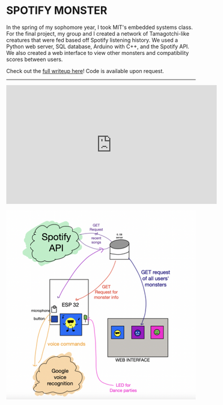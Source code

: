 # SPOTIFY MONSTER

In the spring of my sophomore year, I took MIT's embedded systems class. For the final project, my group and I created a network of Tamagotchi-like creatures that were fed based off Spotify listening history. We used a Python web server, SQL database, Arduino with C++, and the Spotify API. We also created a web interface to view other monsters and compatibility scores between users.

Check out the [full writeup here](/608-writeup)! Code is available upon request.

---

<iframe width="560" height="315" src="https://www.youtube.com/embed/OLjwTaYY8Ik" title="YouTube video player" frameborder="0" allow="accelerometer; autoplay; clipboard-write; encrypted-media; gyroscope; picture-in-picture" allowfullscreen></iframe>

![System Overview](FINAL_WRITEUP/images/overview.jpeg)
